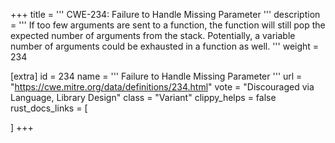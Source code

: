 +++
title = '''
CWE-234: Failure to Handle Missing Parameter
'''
description	= '''
If too few arguments are sent to a function, the function will still pop the expected number of arguments from the stack. Potentially, a variable number of arguments could be exhausted in a function as well.
'''
weight = 234

[extra]
id = 234
name = '''
Failure to Handle Missing Parameter
'''
url = "https://cwe.mitre.org/data/definitions/234.html"
vote = "Discouraged via Language, Library Design"
class = "Variant"
clippy_helps = false
rust_docs_links = [

]
+++
